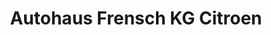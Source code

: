 ---
title: "Autohaus Frensch KG Citroen"
url: /remagen/autohaus-frensch-kg-citroen/
shop: Autohaus
---